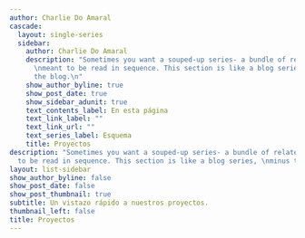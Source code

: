 ```yaml
---
author: Charlie Do Amaral
cascade:
  layout: single-series
  sidebar:
    author: Charlie Do Amaral
    description: "Sometimes you want a souped-up series- a bundle of related pages
      \nmeant to be read in sequence. This section is like a blog series, \nminus
      the blog.\n"
    show_author_byline: true
    show_post_date: true
    show_sidebar_adunit: true
    text_contents_label: En esta página
    text_link_label: ""
    text_link_url: ""
    text_series_label: Esquema
    title: Proyectos
description: "Sometimes you want a souped-up series- a bundle of related pages \nmeant
  to be read in sequence. This section is like a blog series, \nminus the blog.\n"
layout: list-sidebar
show_author_byline: false
show_post_date: false
show_post_thumbnail: true
subtitle: Un vistazo rápido a nuestros proyectos.
thumbnail_left: false
title: Proyectos
---
```

